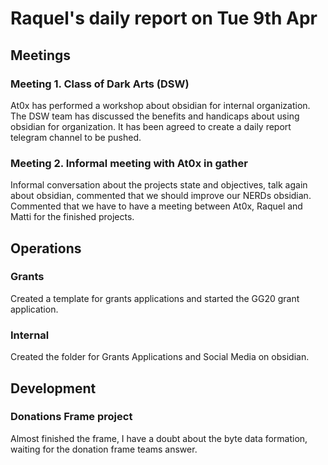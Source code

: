 # Raquel's daily report on Tue 9th Apr

## Meetings

### Meeting 1. Class of Dark Arts (DSW)

At0x has performed a workshop about obsidian for internal organization. The DSW team has discussed the benefits and handicaps about using obsidian for organization. It has been agreed to create a daily report telegram channel to be pushed. 

### Meeting 2. Informal meeting with At0x in gather

Informal conversation about the projects state and objectives, talk again about obsidian, commented that we should improve our NERDs obsidian. Commented that we have to have a meeting between At0x, Raquel and Matti for the finished projects. 

## Operations

### Grants

Created a template for grants applications and started the GG20 grant application. 

### Internal

Created the folder for Grants Applications and Social Media on obsidian. 

## Development

### Donations Frame project

Almost finished the frame, I have a doubt about the byte data formation, waiting for the donation frame teams answer. 